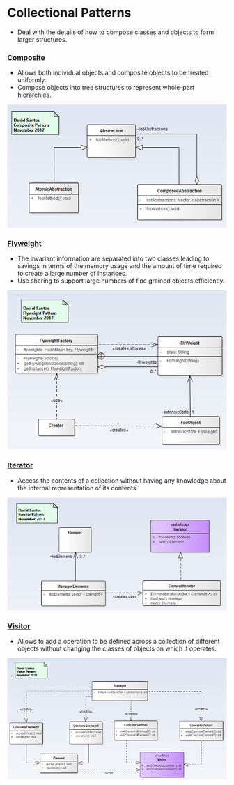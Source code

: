# Collectional Patterns
- Deal with the details of how to compose classes and objects to form larger structures.

### [Composite](Composite/readme.md)
  - Allows both individual objects and composite objects to be treated uniformly.
  - Compose objects into tree structures  to represent whole-part hierarchies.

![collection](Composite/composite.png)


### [Flyweight](Flyweight/readme.md)
  - The invariant information are separated into two classes leading to savings in terms of the memory usage and the amount of time required to create a large number of instances.
  - Use sharing to support large numbers of fine grained objects efficiently.

![collection](Flyweight/flyweight.png)

### [Iterator](Iterator/readme.md)
  - Access the contents of a collection without having any knowledge about the internal representation of its contents.

![collection](Iterator/iterator.png)

### [Visitor](Visitor/readme.md)
  - Allows to add a operation to be defined across a collection of different objects without changing the classes of objects on which it operates.

![collection](Visitor/visitor.png)
